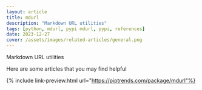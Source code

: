 ```yaml
---
layout: article
title: mdurl
description: "Markdown URL utilities"
tags: [python, mdurl, pypi mdurl, pypi, references]
date: 2023-12-27
cover: /assets/images/related-articles/general.png
---
```


Markdown URL utilities

Here are some articles that you may find helpful

{% include link-preview.html url="https://piptrends.com/package/mdurl"%}